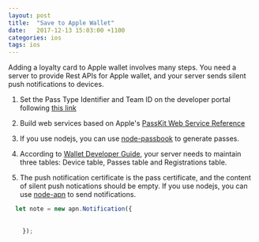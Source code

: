 ```yaml
---
layout: post
title:  "Save to Apple Wallet"
date:   2017-12-13 15:03:00 +1100
categories: ios
tags: ios
---
```


Adding a loyalty card to Apple wallet involves many steps. You need a server to provide Rest APIs for Apple wallet, and your server sends silent push notifications to devices.

1. Set the Pass Type Identifier and Team ID on the developer portal following [this link](https://developer.apple.com/library/content/documentation/UserExperience/Conceptual/PassKit_PG/YourFirst.html#//apple_ref/doc/uid/TP40012195-CH2-SW1)

2. Build web services based on Apple's [PassKit Web Service Reference](https://developer.apple.com/library/content/documentation/PassKit/Reference/PassKit_WebService/WebService.html)

3. If you use nodejs, you can use [node-passbook](https://github.com/assaf/node-passbook) to generate passes. 

4. According to [Wallet Developer Guide](https://developer.apple.com/library/content/documentation/UserExperience/Conceptual/PassKit_PG/Updating.html#//apple_ref/doc/uid/TP40012195-CH5-SW1), your server needs to maintain three tables: Device table, Passes table and Registrations table.

5. The push notification certificate is the pass certificate, and the content of silent push notications should be empty. If you use nodejs, you can use [node-apn](https://github.com/node-apn/node-apn) to send notifications.
```javascript
  let note = new apn.Notification({
      
        
    });
```    




